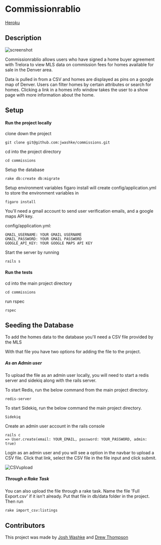 # Commissionrablio

[Heroku](https://trelora-commissions.herokuapp.com/)

## Description

![screenshot](https://s3-us-west-2.amazonaws.com/project-screenshots/commissions_screenshot.jpg)

Commissionrablio allows users who have signed a home buyer agreement with Trelora to view MLS data on commission fees for homes available for sale in the Denver area.

Data is pulled in from a CSV and homes are displayed as pins on a google map of Denver. Users can filter homes by certain attributes or search for homes. Clicking a link in a homes info window takes the user to a show page with more information about the home.

## Setup

#### Run the project locally

clone down the project
```
git clone git@github.com:jwashke/commissions.git
```

cd into the project directory
```
cd commissions
```

Setup the database
```
rake db:create db:migrate
```

Setup environment variables
figaro install will create config/application.yml to store the environment variables in

```
figaro install
```
You'll need a gmail account to send user verification emails,
and a google maps API key.

config/application.yml:
```
GMAIL_USERNAME: YOUR GMAIL USERNAME
GMAIL_PASSWORD: YOUR GMAIL PASSWORD
GOOGLE_API_KEY: YOUR GOOGLE MAPS API KEY
```

Start the server by running
```
rails s
```

#### Run the tests

cd into the main project directory
```
cd commissions
```

run rspec

```
rspec
```


## Seeding the Database

To add the homes data to the database you'll need a CSV file provided by the MLS

With that file you have two options for adding the file to the project.

##### As an Admin user

To upload the file as an admin user locally, you will need to start a redis server and sidekiq along with the rails server.

To start Redis, run the below command from the main project directory.
```
redis-server
```

To start Sidekiq, run the below command the main project directory.
```
Sidekiq
```

Create an admin user account in the rails console
```
rails c
=> User.create(email: YOUR_EMAIL, password: YOUR_PASSWORD, admin: true)
```

Login as an admin user and you will see a option in the navbar to upload a CSV file. Click that link, select the CSV file in the file input and click submit.

![CSVupload](https://s3-us-west-2.amazonaws.com/project-screenshots/csv_upload.gif)

##### Through a Rake Task


You can also upload the file through a rake task. Name the file 'Full Export.csv' if it isn't already. Put that file in db/data folder in the project. Then run

```
rake import_csv:listings
```

## Contributors

This project was made by [Josh Washke](https://github.com/jwashke) and [Drew Thompson](https://github.com/drew-t)

